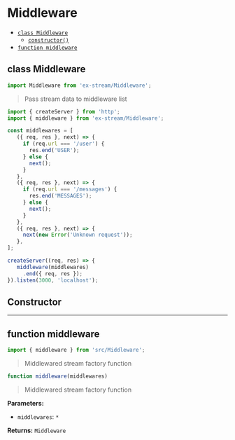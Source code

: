 # Middleware

- [`class Middleware`](#class-middleware)
  - [`constructor()`](#middleware-constructor-constructor)
- [`function middleware`](#function-middleware)

<a id="class-middleware"></a><h2>class Middleware</h2>
``` javascript
import Middleware from 'ex-stream/Middleware';
```
> Pass stream data to middleware list



``` javascript
import { createServer } from 'http';
import { middleware } from 'ex-stream/Middleware';

const middlewares = [
   ({ req, res }, next) => {
     if (req.url === '/user') {
       res.end('USER');
     } else {
       next();
     }
   },
   ({ req, res }, next) => {
     if (req.url === '/messages') {
       res.end('MESSAGES');
     } else {
       next();
     }
   },
   ({ req, res }, next) => {
     next(new Error('Unknown request'));
   },
];

createServer((req, res) => {
   middleware(middlewares)
     .end({ req, res });
}).listen(3000, 'localhost');
```



<h2>Constructor</h2>
<a id="middleware-constructor-constructor"></a>


---

<a id="function-middleware"></a><h2>function middleware</h2>
``` javascript
import { middleware } from 'src/Middleware';
```
> Middlewared stream factory function

``` javascript
function middleware(middlewares)
```

> Middlewared stream factory function

**Parameters:**

- `middlewares`: `*`

**Returns:** `Middleware`

